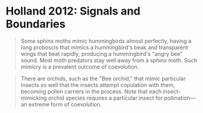 # Holland 2012: Signals and Boundaries

> Some sphinx moths mimic hummingbirds almost perfectly, having a long proboscis that mimics a hummingbird's beak and transparent wings that beat rapidly, producing a hummingbird's "angry bee" sound. Most moth predators stay well away from a sphinx moth. Such mimicry is a prevalent outcome of coevolution.

> There are orchids, such as the "Bee orchid," that mimic particular insects so well that the insects attempt copulation with them, becoming pollen carriers in the process. Note that each insect-mimicking orchid species requires a particular insect for pollination—an extreme form of coevolution.